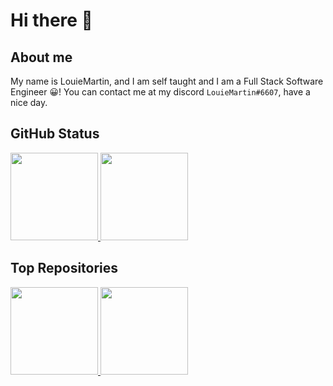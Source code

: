 # Hi there 👋

## About me

My name is LouieMartin, and I am self taught and I am a Full Stack Software Engineer 😀!
You can contact me at my discord `LouieMartin#6607`, have a nice day.

## GitHub Status

<a href="https://github.com/anuraghazra/github-readme-stats">
  <img style="height: 10em;" src="https://github-readme-stats.vercel.app/api?username=LouieMartin&show_icons=true" />
  <img style="height: 10em;" src="https://github-readme-stats.vercel.app/api/top-langs/?username=LouieMartin&layout=compact" />
</a>

## Top Repositories

<a href="https://github.com/anuraghazra/github-readme-stats">
  <img style="height: 10em;" src="https://github-readme-stats.vercel.app/api/pin/?username=LouieMartin&repo=vite-vue-template" />
  <img style="height: 10em;" src="https://github-readme-stats.vercel.app/api/pin/?username=LouieMartin&repo=type-graphql-template" />
</a>
